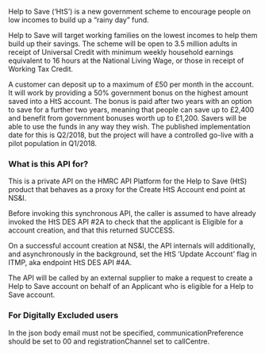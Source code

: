 Help to Save (‘HtS’) is a new government scheme to encourage people on low incomes to build up a “rainy day” fund.

Help to Save will target working families on the lowest incomes to help them build up their savings. The scheme will be
open to 3.5 million adults in receipt of Universal Credit with minimum weekly household earnings equivalent to 16 hours
at the National Living Wage, or those in receipt of Working Tax Credit.

A customer can deposit up to a maximum of £50 per month in the account. It will work by providing a 50% government bonus
on the highest amount saved into a HtS account. The bonus is paid after two years with an option to save for a further
two years, meaning that people can save up to £2,400 and benefit from government bonuses worth up to £1,200. Savers will
be able to use the funds in any way they wish. The published implementation date for this is Q2/2018, but the project
will have a controlled go-live with a pilot population in Q1/2018.

### What is this API for?

This is a private API on the HMRC API Platform for the Help to Save (HtS) product that behaves as a proxy for the Create
HtS Account end point at NS&I.

Before invoking this synchronous API, the caller is assumed to have already invoked the HtS DES API #2A to check that the
applicant is Eligible for a account creation, and that this returned SUCCESS.

On a successful account creation at NS&I, the API internals will additionally, and asynchronously in the background, set
the HtS ‘Update Account’ flag in ITMP, aka endpoint HtS DES API #4A.

The API will be called by an external supplier to make a request to create a Help to Save account on behalf of an Applicant
who is eligible for a Help to Save account.


### For Digitally Excluded users

In the json body email must not be specified, communicationPreference should be set to 00 and registrationChannel set to
callCentre.